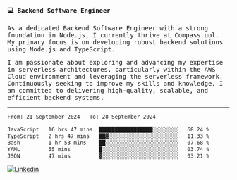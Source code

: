 
<samp>
  
#### 💻 Backend Software Engineer

As a dedicated Backend Software Engineer with a strong foundation in Node.js, I currently thrive at Compass.uol. My primary focus is on developing robust backend solutions using Node.js and TypeScript.

I am passionate about exploring and advancing my expertise in serverless architectures, particularly within the AWS Cloud environment and leveraging the serverless framework. Continuously seeking to improve my skills and knowledge, I am committed to delivering high-quality, scalable, and efficient backend systems.

---

<!--START_SECTION:waka-->

```txt
From: 21 September 2024 - To: 28 September 2024

JavaScript   16 hrs 47 mins  █████████████████░░░░░░░░   68.24 %
TypeScript   2 hrs 47 mins   ██▓░░░░░░░░░░░░░░░░░░░░░░   11.33 %
Bash         1 hr 53 mins    ██░░░░░░░░░░░░░░░░░░░░░░░   07.68 %
YAML         55 mins         █░░░░░░░░░░░░░░░░░░░░░░░░   03.74 %
JSON         47 mins         ▓░░░░░░░░░░░░░░░░░░░░░░░░   03.21 %
```

<!--END_SECTION:waka-->
  
</samp>

[![Linkedin](https://img.shields.io/badge/-Mateus%20Garcia-c080ff?style=flat-square&logo=Linkedin&logoColor=white&link=https://www.linkedin.com/in/mpgxc)](https://www.linkedin.com/in/mateusogarcia) 
